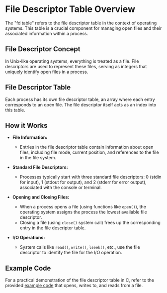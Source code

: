 # File Descriptor Table Overview

The "fd table" refers to the file descriptor table in the context of operating systems. This table is a crucial component for managing open files and their associated information within a process.

## File Descriptor Concept

In Unix-like operating systems, everything is treated as a file. File descriptors are used to represent these files, serving as integers that uniquely identify open files in a process.

## File Descriptor Table

Each process has its own file descriptor table, an array where each entry corresponds to an open file. The file descriptor itself acts as an index into this table.

## How it Works

- **File Information:**
  - Entries in the file descriptor table contain information about open files, including file mode, current position, and references to the file in the file system.

- **Standard File Descriptors:**
  - Processes typically start with three standard file descriptors: 0 (stdin for input), 1 (stdout for output), and 2 (stderr for error output), associated with the console or terminal.

- **Opening and Closing Files:**
  - When a process opens a file (using functions like `open()`), the operating system assigns the process the lowest available file descriptor.
  - Closing a file (using `close()` system call) frees up the corresponding entry in the file descriptor table.

- **I/O Operations:**
  - System calls like `read()`, `write()`, `lseek()`, etc., use the file descriptor to identify the file for the I/O operation.

## Example Code

For a practical demonstration of the file descriptor table in C, refer to the provided [example code](src/main.c) that opens, writes to, and reads from a file.
